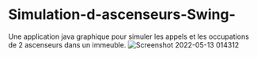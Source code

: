# Simulation-d-ascenseurs-Swing-
Une application java graphique pour simuler les appels et les occupations de 2 ascenseurs dans un immeuble.
![Screenshot 2022-05-13 014312](https://user-images.githubusercontent.com/101653735/168482655-1934b47c-7eee-4c4b-945c-62b9e11899da.png)
